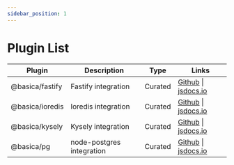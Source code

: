 ```yaml
---
sidebar_position: 1
---
```


# Plugin List

| Plugin          | Description               | Type    | Links                                                                                   |
| --------------- | ------------------------- | ------- | --------------------------------------------------------------------------------------- |
| @basica/fastify | Fastify integration       | Curated | [Github](https://github.com/nicolabovolato/basica/tree/master/packages/plugins/fastify) \| [jsdocs.io](https://www.jsdocs.io/package/@basica/fastify) |
| @basica/ioredis | Ioredis integration       | Curated | [Github](https://github.com/nicolabovolato/basica/tree/master/packages/plugins/ioredis) \| [jsdocs.io](https://www.jsdocs.io/package/@basica/ioredis) |
| @basica/kysely  | Kysely integration        | Curated | [Github](https://github.com/nicolabovolato/basica/tree/master/packages/plugins/kysely) \| [jsdocs.io](https://www.jsdocs.io/package/@basica/kysely)  |
| @basica/pg      | node-postgres integration | Curated | [Github](https://github.com/nicolabovolato/basica/tree/master/packages/plugins/pg) \| [jsdocs.io](https://www.jsdocs.io/package/@basica/pg)      |
